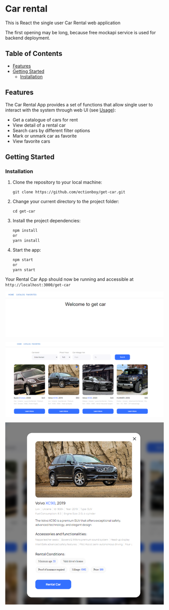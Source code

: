 # Car rental

This is React the single user Car Rental web application

The first opening may be long, because free mockapi service is used for backend
deployment.

## Table of Contents

- [Features](#features)
- [Getting Started](#getting-started)
  - [Installation](#installation)

## <a id="features">Features</a>

The Car Rental App provides a set of functions that allow single user to
interact with the system through web UI (see [Usage](#usage)):

- Get a catalogue of cars for rent
- View detail of a rental car
- Search cars by different filter options
- Mark or unmark car as favorite
- View favorite cars

## <a id="getting-started">Getting Started</a>

### <a id="installation">Installation</a>

1. Clone the repository to your local machine:
   ```
   git clone https://github.com/ectionboy/get-car.git
   ```
2. Change your current directory to the project folder:
   ```
   cd get-car
   ```
3. Install the project dependencies:
   ```
   npm install
   or
   yarn install
   ```
4. Start the app:
   ```
   npm start
   or
   yarn start
   ```

Your Rental Car App should now be running and accessible at
`http://localhost:3000/get-car`

![Main page](img-1.png)

![Page for rent](img-2.png)

![Information about the car](img-3.png)


